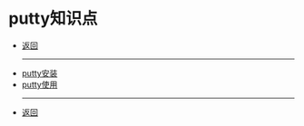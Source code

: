 # putty知识点

- [返回](README.md)
  ***
- [putty安装](putty-install.md)  
- [putty使用](putty-base.md)  
  ***
- [返回](README.md)